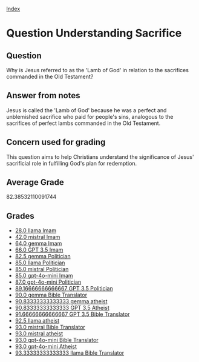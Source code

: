 
[Index](../../index.md)
# Question Understanding Sacrifice
## Question
Why is Jesus referred to as the 'Lamb of God' in relation to the sacrifices commanded in the Old Testament?

## Answer from notes
Jesus is called the 'Lamb of God' because he was a perfect and unblemished sacrifice who paid for people's sins, analogous to the sacrifices of perfect lambs commanded in the Old Testament.

## Concern used for grading
This question aims to help Christians understand the significance of Jesus' sacrificial role in fulfilling God's plan for redemption.

## Average Grade
82.38532110091744

## Grades
 * [28.0 llama Imam](../answers/llama_Imam/Understanding_Sacrifice.md)
 * [42.0 mistral Imam](../answers/mistral_Imam/Understanding_Sacrifice.md)
 * [64.0 gemma Imam](../answers/gemma_Imam/Understanding_Sacrifice.md)
 * [66.0 GPT 3.5 Imam](../answers/GPT_3.5_Imam/Understanding_Sacrifice.md)
 * [82.5 gemma Politician](../answers/gemma_Politician/Understanding_Sacrifice.md)
 * [85.0 llama Politician](../answers/llama_Politician/Understanding_Sacrifice.md)
 * [85.0 mistral Politician](../answers/mistral_Politician/Understanding_Sacrifice.md)
 * [85.0 gpt-4o-mini Imam](../answers/gpt-4o-mini_Imam/Understanding_Sacrifice.md)
 * [87.0 gpt-4o-mini Politician](../answers/gpt-4o-mini_Politician/Understanding_Sacrifice.md)
 * [89.16666666666667 GPT 3.5 Politician](../answers/GPT_3.5_Politician/Understanding_Sacrifice.md)
 * [90.0 gemma Bible Translator](../answers/gemma_Bible_Translator/Understanding_Sacrifice.md)
 * [90.83333333333333 gemma atheist](../answers/gemma_atheist/Understanding_Sacrifice.md)
 * [90.83333333333333 GPT 3.5 Atheist](../answers/GPT_3.5_Atheist/Understanding_Sacrifice.md)
 * [91.66666666666667 GPT 3.5 Bible Translator](../answers/GPT_3.5_Bible_Translator/Understanding_Sacrifice.md)
 * [92.5 llama atheist](../answers/llama_atheist/Understanding_Sacrifice.md)
 * [93.0 mistral Bible Translator](../answers/mistral_Bible_Translator/Understanding_Sacrifice.md)
 * [93.0 mistral atheist](../answers/mistral_atheist/Understanding_Sacrifice.md)
 * [93.0 gpt-4o-mini Bible Translator](../answers/gpt-4o-mini_Bible_Translator/Understanding_Sacrifice.md)
 * [93.0 gpt-4o-mini Atheist](../answers/gpt-4o-mini_Atheist/Understanding_Sacrifice.md)
 * [93.33333333333333 llama Bible Translator](../answers/llama_Bible_Translator/Understanding_Sacrifice.md)
